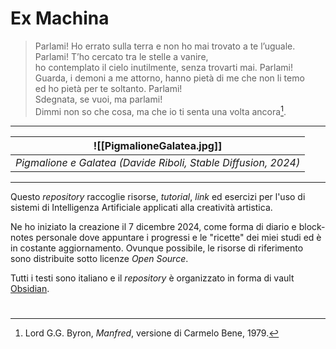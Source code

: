 # Ex Machina

> Parlami! Ho errato sulla terra e non ho mai trovato a te l’uguale.<br>
> Parlami! T’ho cercato tra le stelle a vanire,<br>
> ho contemplato il cielo inutilmente, senza trovarti mai. Parlami!<br>
> Guarda, i demoni a me attorno, hanno pietà di me che non li temo<br>
> ed ho pietà per te soltanto. Parlami!<br>
> Sdegnata, se vuoi, ma parlami!<br>
> Dimmi non so che cosa, ma che io ti senta una volta ancora[^1].<br>

---

| ![[PigmalioneGalatea.jpg]] | 
|:--:| 
| *Pigmalione e Galatea (Davide Riboli, Stable Diffusion, 2024)* |

---

Questo *repository* raccoglie risorse, *tutorial*, *link* ed esercizi per l'uso di sistemi di Intelligenza Artificiale applicati alla creatività artistica.

Ne ho iniziato la creazione il 7 dicembre 2024, come forma di diario e block-notes personale dove appuntare i progressi e le "ricette" dei miei studi ed è in costante aggiornamento. Ovunque possibile, le risorse di riferimento sono distribuite sotto licenze *Open Source*.

Tutti i testi sono italiano e il *repository* è organizzato in forma di vault [Obsidian](https://obsidian.md). 
# 

[^1]:  Lord G.G. Byron, *Manfred*, versione di Carmelo Bene, 1979.